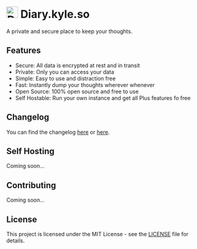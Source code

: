 # <img src='https://diary.kyle.so/logo.png' alt='Diary Logo' width='30'> Diary.kyle.so

A private and secure place to keep your thoughts. 

## Features
- Secure: All data is encrypted at rest and in transit
- Private: Only you can access your data
- Simple: Easy to use and distraction free
- Fast: Instantly dump your thoughts wherever whenever
- Open Source: 100% open source and free to use
- Self Hostable: Run your own instance and get all Plus features fo free

## Changelog

You can find the changelog [here](./CHANGELOG.md) or [here](https://diary.kyle.so/changelog).

## Self Hosting 
Coming soon...

## Contributing
Coming soon...

## License
This project is licensed under the MIT License - see the [LICENSE](LICENSE) file for details.
